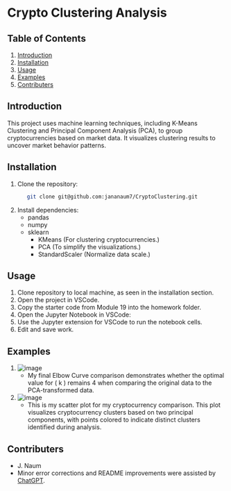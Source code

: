 # Crypto Clustering Analysis

## Table of Contents
1. [Introduction](#introduction)
2. [Installation](#installation)
3. [Usage](#usage)
4. [Examples](#examples) 
5. [Contributers](#contributers)
 
## Introduction
This project uses machine learning techniques, including K-Means Clustering and Principal Component Analysis (PCA), to group cryptocurrencies based on market data. It visualizes clustering results to uncover market behavior patterns.

## Installation

1. Clone the repository:
   ```bash
      git clone git@github.com:jananaum7/CryptoClustering.git
   ```
2. Install dependencies:
   - pandas
   - numpy
   - sklearn
       - KMeans (For clustering cryptocurrencies.)
       - PCA (To simplify the visualizations.)
       - StandardScaler (Normalize data scale.)
     
## Usage

1. Clone repository to local machine, as seen in the installation section.
2. Open the project in VSCode.
3. Copy the starter code from Module 19 into the homework folder.
4. Open the Jupyter Notebook in VSCode:
5. Use the Jupyter extension for VSCode to run the notebook cells.
6. Edit and save work.

## Examples 

1. ![image](https://github.com/user-attachments/assets/0c3d42ad-c253-43a1-bd4e-afa13419b541)
     - My final Elbow Curve comparison demonstrates whether the optimal value for \( k \) remains 4 when comparing the original data to the PCA-transformed data.
2. ![image](https://github.com/user-attachments/assets/f24c05ae-5ce8-4ee5-907c-a783184d8208)
     - This is my scatter plot for my cryptocurrency comparison. This plot visualizes cryptocurrency clusters based on two principal components, with points colored to indicate distinct clusters identified during analysis.

## Contributers 
- J. Naum
- Minor error corrections and README improvements were assisted by [ChatGPT](https://openai.com/chatgpt). 
